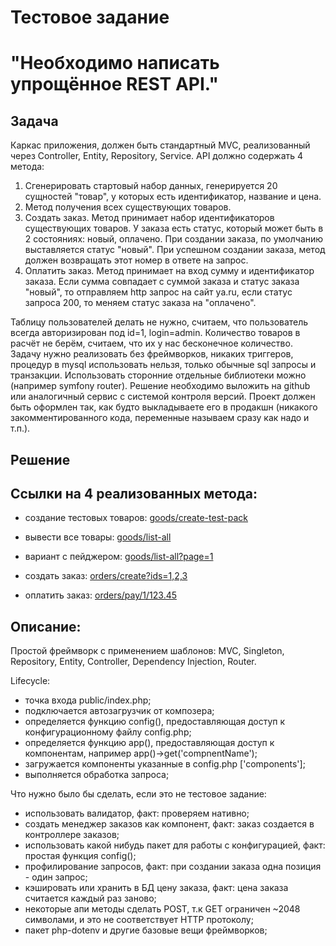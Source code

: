 # Тестовое задание
# "Необходимо написать упрощённое REST API."

## Задача

Каркас приложения, должен быть стандартный MVC, реализованный через Controller, Entity, Repository, Service.
API должно содержать 4 метода:
1) Сгенерировать стартовый набор данных, генерируется 20 сущностей "товар", у которых есть идентификатор, название и цена.
2) Метод получения всех существующих товаров.
3) Создать заказ. Метод принимает набор идентификаторов существующих товаров. У заказа есть статус, который может быть в 2 состояниях: новый, оплачено. При создании заказа, по умолчанию выставляется статус "новый". При успешном создании заказа, метод должен возвращать этот номер в ответе на запрос.
4) Оплатить заказ. Метод принимает на вход сумму и идентификатор заказа. Если сумма совпадает с суммой заказа и статус заказа "новый", то отправляем http запрос на сайт ya.ru, если статус запроса 200, то меняем статус заказа на "оплачено".

Таблицу пользователей делать не нужно, считаем, что пользователь всегда авторизирован под id=1, login=admin.
Количество товаров в расчёт не берём, считаем, что их у нас бесконечное количество.
Задачу нужно реализовать без фреймворков, никаких триггеров, процедур в mysql использовать нельзя, только обычные sql запросы и транзакции.
Использовать сторонние отдельные библиотеки можно (например symfony router).
Решение необходимо выложить на github или аналогичный сервис с системой контроля версий.
Проект должен быть оформлен так, как будто выкладываете его в продакшн (никакого закомментированного кода, переменные называем сразу как надо и т.п.).



## Решение

## Ссылки на 4 реализованных метода:

- создание тестовых товаров: [goods/create-test-pack](http://8ffd246e-5d74-49a5-8696-e92eff606a60.pub.cloud.scaleway.com/goods/create-test-pack)

- вывести все товары: [goods/list-all](http://8ffd246e-5d74-49a5-8696-e92eff606a60.pub.cloud.scaleway.com/goods/list-all)
- вариант с пейджером: [goods/list-all?page=1](http://8ffd246e-5d74-49a5-8696-e92eff606a60.pub.cloud.scaleway.com/goods/list-all?page=1)

- создать заказ:  [orders/create?ids=1,2,3](http://8ffd246e-5d74-49a5-8696-e92eff606a60.pub.cloud.scaleway.com/orders/create?ids=1,2,3)
- оплатить заказ: [orders/pay/1/123.45](http://8ffd246e-5d74-49a5-8696-e92eff606a60.pub.cloud.scaleway.com/orders/pay/1/123.45)



## Описание:

Простой фреймворк с применением шаблонов:
MVC, Singleton, Repository, Entity, Controller, Dependency Injection, Router.

Lifecycle:
- точка входа public/index.php;
- подключается автозагрузчик от композера;
- определяется функцию config(), предоставляющая доступ к конфигурационному файлу config.php;
- определяется функцию app(), предоставляющая доступ к компонентам, например app()->get('compnentName');
- загружается компоненты указанные в config.php ['components'];
- выполняется обработка запроса;


Что нужно было бы сделать, если это не тестовое задание:
- использовать валидатор, факт: проверяем нативно;
- создать менеджер заказов как компонент, факт: заказ создается в контроллере заказов;
- использовать какой нибудь пакет для работы с конфигурацией, факт: простая функция config();
- профилирование запросов, факт: при создании заказа одна позиция - один запрос;
- кэшировать или хранить в БД цену заказа, факт: цена заказа считается каждый раз заново;
- некоторые апи методы сделать POST, т.к GET ограничен ~2048 символами, и это не соответствует HTTP протоколу;
- пакет php-dotenv и другие базовые вещи фреймворков;
